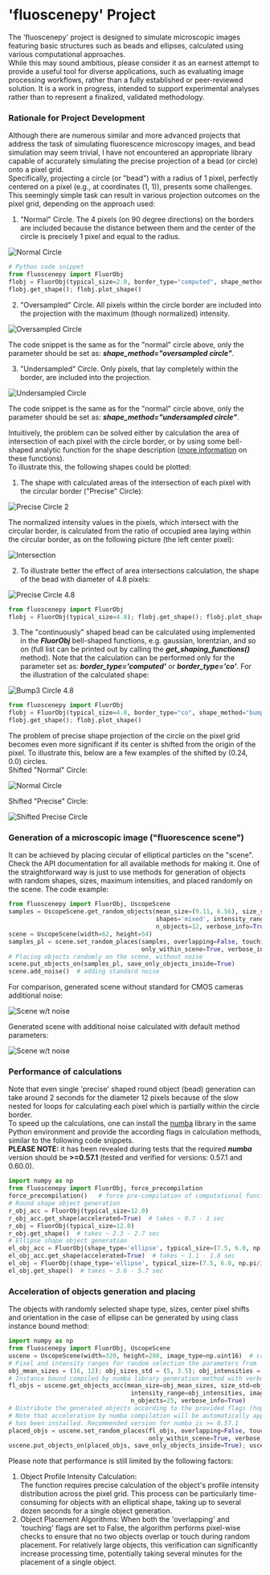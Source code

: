 # 'fluoscenepy' Project

The 'fluoscenepy' project is designed to simulate microscopic images featuring basic structures such as beads and ellipses, 
calculated using various computational approaches.  
While this may sound ambitious, please consider it as an earnest attempt to provide a useful tool for diverse applications, such 
as evaluating image processing workflows, rather than a fully established or peer-reviewed solution. It is a work in progress, 
intended to support experimental analyses rather than to represent a finalized, validated methodology.

### Rationale for Project Development
Although there are numerous similar and more advanced projects that address the task of simulating fluorescence microscopy 
images, and bead simulation may seem trivial, I have not encountered an appropriate library capable of accurately simulating 
the precise projection of a bead (or circle) onto a pixel grid.   
Specifically, projecting a circle (or "bead") with a radius of 1 pixel, perfectly centered on a pixel (e.g., at coordinates (1, 1)),
presents some challenges. This seemingly simple task can result in various projection outcomes on the pixel grid, depending on the 
approach used:

1) "Normal" Circle. The 4 pixels (on 90 degree directions) on the borders are included because 
the distance between them and the center of the circle is precisely 1 pixel and equal to the radius.   
   
![Normal Circle](./src/fluoscenepy/readme_images/Circle_rad_1px.png "Normal Circle 1px R")    

```python
# Python code snippet
from fluoscenepy import FluorObj
flobj = FluorObj(typical_size=2.0, border_type="computed", shape_method="circle")
flobj.get_shape(); flobj.plot_shape()
```
   
2) "Oversampled" Circle. All pixels within the circle border are included into the projection with the maximum 
(though normalized) intensity.

![Oversampled Circle](./src/fluoscenepy/readme_images/Oversampled_Circle_rad_1px.png "Oversampled Circle 1px R")     

The code snippet is the same as for the "normal" circle above, only the parameter should be set as: 
***shape_method="oversampled circle"***.

3) "Undersampled" Circle. Only pixels, that lay completely within the border, are included into the projection.

![Undersampled Circle](./src/fluoscenepy/readme_images/Undersampled_Circle_rad_1px.png "Undersampled Circle 1px R")  

The code snippet is the same as for the "normal" circle above, only the parameter should be set as: 
***shape_method="undersampled circle"***.   

Intuitively, the problem can be solved either by calculation the area of intersection of each pixel with the circle
border, or by using some bell-shaped analytic function for the shape description 
([more information](https://en.wikipedia.org/wiki/Bell-shaped_function) on these functions).   
To illustrate this, the following shapes could be plotted: 
1) The shape with calculated areas of the intersection of each pixel with the circular border ("Precise" Circle):      

![Precise Circle 2](./src/fluoscenepy/readme_images/Precise_bordered_circle_rad_1px.png "Precise Circle 1px R")   

The normalized intensity values in the pixels, which intersect with the circular border, is calculated from the ratio
of occupied area laying within the circular border, as on the following picture (the left center pixel):     

![Intersection](./src/fluoscenepy/readme_images/Intersection_Circle_rad_1px.png "Precise Circle 1px R")   

2) To illustrate better the effect of area intersections calculation, the shape of the bead with diameter of 4.8 pixels:      

![Precise Circle 4.8](./src/fluoscenepy/readme_images/Precise_bordered_circle_rad_4.8px.png "Precise Circle 4.8px R")
```python
from fluoscenepy import FluorObj
flobj = FluorObj(typical_size=4.8); flobj.get_shape(); flobj.plot_shape()
```

3) The "continuously" shaped bead can be calculated using implemented in the ***FluorObj*** bell-shaped 
functions, e.g. gaussian, lorentzian, and so on (full list can be printed out by calling the
***get_shaping_functions()*** method). Note that the calculation can be performed only for the parameter 
set as: ***border_type='computed'*** or ***border_type='co'***. For the illustration of the calculated
shape:    

![Bump3 Circle 4.8](./src/fluoscenepy/readme_images/Bump3_computed_circle_rad_4.8px.png "Bump3 Circle 4.8px R")
```python
from fluoscenepy import FluorObj
flobj = FluorObj(typical_size=4.8, border_type="co", shape_method="bump3")
flobj.get_shape(); flobj.plot_shape()
```

The problem of precise shape projection of the circle on the pixel grid becomes even more significant 
if its center is shifted from the origin of the pixel. To illustrate this, below are a few examples of the shifted by (0.24, 0.0)
circles.   
Shifted "Normal" Circle:    

![Normal Circle](./src/fluoscenepy/readme_images/Circle_rad_1px_shift(0.24,0).png "Shifted Normal Circle 1px R")

Shifted "Precise" Circle:   

![Shifted Precise Circle](./src/fluoscenepy/readme_images/Precise_bordered_circle_rad_1px_shift(0.24,0).png "Shifted Precise Circle 1px R") 

### Generation of a microscopic image ("fluorescence scene")
It can be achieved by placing circular of elliptical particles on the "scene". Check the API documentation for all 
available methods for making it. 
One of the straightforward way is just to use methods for generation of objects with random shapes, sizes, maximum intensities, and 
placed randomly on the scene. The code example: 
```python
from fluoscenepy import FluorObj, UscopeScene
samples = UscopeScene.get_random_objects(mean_size=(9.11, 6.56), size_std=(1.15, 0.82), 
                                         shapes='mixed', intensity_range=(185, 252), 
                                         n_objects=12, verbose_info=True)
scene = UscopeScene(width=62, height=54)
samples_pl = scene.set_random_places(samples, overlapping=False, touching=False, 
                                     only_within_scene=True, verbose_info=True)
# Placing objects randomly on the scene, without noise
scene.put_objects_on(samples_pl, save_only_objects_inside=True)
scene.add_noise()  # adding standard noise
```
For comparison, generated scene without standard for CMOS cameras additional noise:     

![Scene w/t noise](./src/fluoscenepy/readme_images/Scene_without_noise_1.png "Scene without Noise")

Generated scene with additional noise calculated with default method parameters:    

![Scene w/t noise](./src/fluoscenepy/readme_images/Scene_with_noise_1.png "Scene without Noise")

### Performance of calculations
Note that even single 'precise' shaped round object (bead) generation can take around 2 seconds for the diameter 12 pixels
because of the slow nested for loops for calculating each pixel which is partially within the circle border.   
To speed up the calculations, one can install the [numba](https://numba.pydata.org/) library in the same Python environment
and provide the according flags in calculation methods, similar to the following code snippets.    
**PLEASE NOTE:** it has been revealed during tests that the required ***numba*** version should be **>=0.57.1** 
(tested and verified for versions: 0.57.1 and 0.60.0).
````python
import numpy as np
from fluoscenepy import FluorObj, force_precompilation
force_precompilation()   # force pre-compilation of computational functions by numba
# Round shape object generation
r_obj_acc = FluorObj(typical_size=12.0)
r_obj_acc.get_shape(accelerated=True)  # takes ~ 0.7 - 1 sec 
r_obj = FluorObj(typical_size=12.0)
r_obj.get_shape()  # takes ~ 2.3 - 2.7 sec 
# Ellipse shape object generation
el_obj_acc = FluorObj(shape_type='ellipse', typical_size=(7.5, 6.0, np.pi/3))
el_obj_acc.get_shape(accelerated=True)  # takes ~ 1.1 - 1.8 sec 
el_obj = FluorObj(shape_type='ellipse', typical_size=(7.5, 6.0, np.pi/3))
el_obj.get_shape()  # takes ~ 3.6 - 5.7 sec 
````

### Acceleration of objects generation and placing 
The objects with randomly selected shape type, sizes, center pixel shifts and orientation in the case of ellipse can 
be generated by using class instance bound method:
````python
import numpy as np
from fluoscenepy import FluorObj, UscopeScene
uscene = UscopeScene(width=320, height=280, image_type=np.uint16)  # creating the scene
# Pixel and intensity ranges for random selection the parameters from
obj_mean_sizes = (16, 12); obj_sizes_std = (5, 3.5); obj_intensities = (28000, 42000)
# Instance bound compiled by numba library generation method with verbose printouts about calculation progress
fl_objs = uscene.get_objects_acc(mean_size=obj_mean_sizes, size_std=obj_sizes_std, shapes='mixed', 
                                  intensity_range=obj_intensities, image_type=uscene.img_type, 
                                  n_objects=25, verbose_info=True)
# Distribute the generated objects according to the provided flags (hopefully, with self-explanatory meaning).
# Note that acceleration by numba compilation will be automatically applied for below method if the library 'numba'
# has been installed. Recommended version for numba is >= 0.57.1
placed_objs = uscene.set_random_places(fl_objs, overlapping=False, touching=False, 
                                       only_within_scene=True, verbose_info=True)
uscene.put_objects_on(placed_objs, save_only_objects_inside=True); uscene.show_scene()
````
Please note that performance is still limited by the following factors:
1) Object Profile Intensity Calculation:   
The function requires precise calculation of the object's profile intensity distribution across the pixel grid. 
This process can be particularly time-consuming for objects with an elliptical shape, taking up to several dozen seconds 
for a single object generation.
2) Object Placement Algorithms:
When both the 'overlapping' and 'touching' flags are set to False, the algorithm performs pixel-wise checks 
to ensure that no two objects overlap or touch during random placement. For relatively large objects, this 
verification can significantly increase processing time, potentially taking several minutes for the placement 
of a single object.
